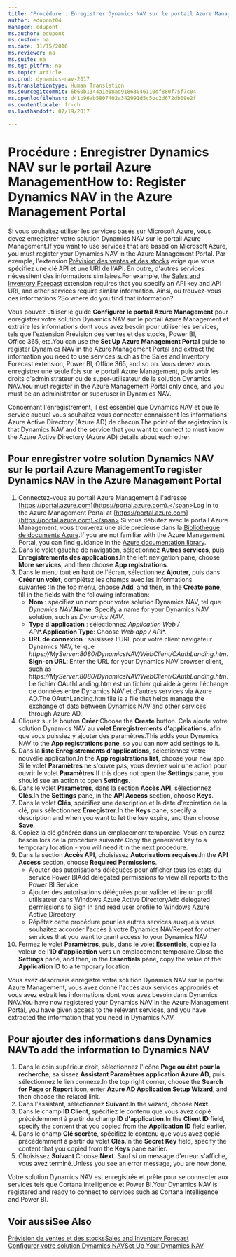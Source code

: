 ```yaml
---
title: "Procédure : Enregistrer Dynamics NAV sur le portail Azure Management"
author: edupont04
manager: edupont
ms.author: edupont
ms.custom: na
ms.date: 11/15/2016
ms.reviewer: na
ms.suite: na
ms.tgt_pltfrm: na
ms.topic: article
ms.prod: dynamics-nav-2017
ms.translationtype: Human Translation
ms.sourcegitcommit: 6b60b1344a1e18ad91863046110df880f75f7c04
ms.openlocfilehash: d41b96ab5807402a342991d5c5bc2d672db09e2f
ms.contentlocale: fr-ch
ms.lasthandoff: 07/19/2017

---
```

# <a name="how-to-register-dynamics-nav-in-the-azure-management-portal"></a><span data-ttu-id="4f1b1-102">Procédure : Enregistrer Dynamics NAV sur le portail Azure Management</span><span class="sxs-lookup"><span data-stu-id="4f1b1-102">How to: Register Dynamics NAV in the Azure Management Portal</span></span>
<span data-ttu-id="4f1b1-103">Si vous souhaitez utiliser les services basés sur Microsoft Azure, vous devez enregistrer votre solution Dynamics NAV sur le portail Azure Management.</span><span class="sxs-lookup"><span data-stu-id="4f1b1-103">If you want to use services that are based on Microsoft Azure, you must register your Dynamics NAV in the Azure Management Portal.</span></span> <span data-ttu-id="4f1b1-104">Par exemple, l'extension [Prévision des ventes et des stocks](ui-extensions-sales-forecast.md) exige que vous spécifiez une clé API et une URI de l'API. En outre, d'autres services nécessitent des informations similaires.</span><span class="sxs-lookup"><span data-stu-id="4f1b1-104">For example, the [Sales and Inventory Forecast](ui-extensions-sales-forecast.md) extension requires that you specify an API key and API URI, and other services require similar information.</span></span> <span data-ttu-id="4f1b1-105">Ainsi, où trouvez-vous ces informations ?</span><span class="sxs-lookup"><span data-stu-id="4f1b1-105">So where do you find that information?</span></span>

<span data-ttu-id="4f1b1-106">Vous pouvez utiliser le guide **Configurer le portail Azure Management** pour enregistrer votre solution Dynamics NAV sur le portail Azure Management et extraire les informations dont vous avez besoin pour utiliser les services, tels que l'extension Prévision des ventes et des stocks, Power BI, Office 365, etc.</span><span class="sxs-lookup"><span data-stu-id="4f1b1-106">You can use the **Set Up Azure Management Portal** guide to register Dynamics NAV in the Azure Management Portal and extract the information you need to use services such as the Sales and Inventory Forecast extension, Power BI, Office 365, and so on.</span></span> <span data-ttu-id="4f1b1-107">Vous devez vous enregistrer une seule fois sur le portail Azure Management, puis avoir les droits d'administrateur ou de super-utilisateur de la solution Dynamics NAV.</span><span class="sxs-lookup"><span data-stu-id="4f1b1-107">You must register in the Azure Management Portal only once, and you must be an administrator or superuser in Dynamics NAV.</span></span>

<span data-ttu-id="4f1b1-108">Concernant l'enregistrement, il est essentiel que Dynamics NAV et que le service auquel vous souhaitez vous connecter connaissent les informations Azure Active Directory (Azure AD) de chacun.</span><span class="sxs-lookup"><span data-stu-id="4f1b1-108">The point of the registration is that Dynamics NAV and the service that you want to connect to must know the Azure Active Directory (Azure AD) details about each other.</span></span>

## <a name="to-register-dynamics-nav-in-the-azure-management-portal"></a><span data-ttu-id="4f1b1-109">Pour enregistrer votre solution Dynamics NAV sur le portail Azure Management</span><span class="sxs-lookup"><span data-stu-id="4f1b1-109">To register Dynamics NAV in the Azure Management Portal</span></span>
1. <span data-ttu-id="4f1b1-110">Connectez-vous au portail Azure Management à l'adresse [https://portal.azure.com](https://portal.azure.com).</span><span class="sxs-lookup"><span data-stu-id="4f1b1-110">Log in to the Azure Management Portal at [https://portal.azure.com](https://portal.azure.com).</span></span>
    <span data-ttu-id="4f1b1-111">Si vous débutez avec le portail Azure Management, vous trouverez une aide précieuse dans la [Bibliothèque de documents Azure](https://azure.microsoft.com/en-us/documentation/articles).</span><span class="sxs-lookup"><span data-stu-id="4f1b1-111">If you are not familiar with the Azure Management Portal, you can find guidance in the [Azure documentation library](https://azure.microsoft.com/en-us/documentation/articles).</span></span>
2. <span data-ttu-id="4f1b1-112">Dans le volet gauche de navigation, sélectionnez **Autres services**, puis **Enregistrements des applications**.</span><span class="sxs-lookup"><span data-stu-id="4f1b1-112">In the left navigation pane, choose **More services**, and then choose **App registrations**.</span></span>
3. <span data-ttu-id="4f1b1-113">Dans le menu tout en haut de l'écran, sélectionnez **Ajouter**, puis dans **Créer un volet**, complétez les champs avec les informations suivantes :</span><span class="sxs-lookup"><span data-stu-id="4f1b1-113">In the top menu, choose **Add**, and then, in the **Create pane**, fill in the fields with the following information:</span></span>
    - <span data-ttu-id="4f1b1-114">**Nom** : spécifiez un nom pour votre solution Dynamics NAV, tel que *Dynamics NAV*.</span><span class="sxs-lookup"><span data-stu-id="4f1b1-114">**Name**: Specify a name for your Dynamics NAV solution, such as *Dynamics NAV*.</span></span>
    - <span data-ttu-id="4f1b1-115">**Type d'application** : sélectionnez **Application Web* / API**.</span><span class="sxs-lookup"><span data-stu-id="4f1b1-115">**Application Type**: Choose **Web app* / API**.</span></span>
    - <span data-ttu-id="4f1b1-116">**URL de connexion** : saisissez l'URL pour votre client navigateur Dynamics NAV, tel que *https://MyServer:8080/DynamicsNAV/WebClient/OAuthLanding.htm*.</span><span class="sxs-lookup"><span data-stu-id="4f1b1-116">**Sign-on URL**: Enter the URL for your Dynamics NAV browser client, such as *https://MyServer:8080/DynamicsNAV/WebClient/OAuthLanding.htm*.</span></span>
        <span data-ttu-id="4f1b1-117">Le fichier OAuthLanding.htm est un fichier qui aide à gérer l'échange de données entre Dynamics NAV et d'autres services via Azure AD.</span><span class="sxs-lookup"><span data-stu-id="4f1b1-117">The OAuthLanding.htm file is a file that helps manage the exchange of data between Dynamics NAV and other services through Azure AD.</span></span>
4. <span data-ttu-id="4f1b1-118">Cliquez sur le bouton **Créer**.</span><span class="sxs-lookup"><span data-stu-id="4f1b1-118">Choose the **Create** button.</span></span>
    <span data-ttu-id="4f1b1-119">Cela ajoute votre solution Dynamics NAV au **volet Enregistrements d'applications**, afin que vous puissiez y ajouter des paramètres.</span><span class="sxs-lookup"><span data-stu-id="4f1b1-119">This adds your Dynamics NAV to the **App registrations pane**, so you can now add settings to it.</span></span>
5. <span data-ttu-id="4f1b1-120">Dans la **liste Enregistrements d'applications**, sélectionnez votre nouvelle application.</span><span class="sxs-lookup"><span data-stu-id="4f1b1-120">In the **App registrations list**, choose your new app.</span></span> <span data-ttu-id="4f1b1-121">Si le volet **Paramètres** ne s'ouvre pas, vous devriez voir une action pour ouvrir le volet **Paramètres**.</span><span class="sxs-lookup"><span data-stu-id="4f1b1-121">If this does not open the **Settings** pane, you should see an action to open **Settings**.</span></span>
6. <span data-ttu-id="4f1b1-122">Dans le volet **Paramètres**, dans la section **Accès API**, sélectionnez **Clés**.</span><span class="sxs-lookup"><span data-stu-id="4f1b1-122">In the **Settings** pane, in the **API Access** section, choose **Keys**.</span></span>
7. <span data-ttu-id="4f1b1-123">Dans le volet **Clés**, spécifiez une description et la date d'expiration de la clé, puis sélectionnez **Enregistrer**.</span><span class="sxs-lookup"><span data-stu-id="4f1b1-123">In the **Keys** pane, specify a description and when you want to let the key expire, and then choose **Save**.</span></span>
8. <span data-ttu-id="4f1b1-124">Copiez la clé générée dans un emplacement temporaire. Vous en aurez besoin lors de la procédure suivante.</span><span class="sxs-lookup"><span data-stu-id="4f1b1-124">Copy the generated key to a temporary location - you will need it in the next procedure.</span></span>
9. <span data-ttu-id="4f1b1-125">Dans la section **Accès API**, choisissez **Autorisations requises**.</span><span class="sxs-lookup"><span data-stu-id="4f1b1-125">In the **API Access** section, choose **Required Permissions**.</span></span>
    - <span data-ttu-id="4f1b1-126">Ajouter des autorisations déléguées pour afficher tous les états du service Power BI</span><span class="sxs-lookup"><span data-stu-id="4f1b1-126">Add delegated permissions to view all reports to the Power BI Service</span></span>
    - <span data-ttu-id="4f1b1-127">Ajouter des autorisations déléguées pour valider et lire un profil utilisateur dans Windows Azure Active Directory</span><span class="sxs-lookup"><span data-stu-id="4f1b1-127">Add delegated permissions to Sign In and read user profile to Windows Azure Active Directory</span></span>
    - <span data-ttu-id="4f1b1-128">Répétez cette procédure pour les autres services auxquels vous souhaitez accorder l'accès à votre Dynamics NAV</span><span class="sxs-lookup"><span data-stu-id="4f1b1-128">Repeat for other services that you want to grant access to your Dynamics NAV</span></span>
10. <span data-ttu-id="4f1b1-129">Fermez le volet **Paramètres**, puis, dans le volet **Essentiels**, copiez la valeur de l'**ID d'application** vers un emplacement temporaire.</span><span class="sxs-lookup"><span data-stu-id="4f1b1-129">Close the **Settings** pane, and then, in the **Essentials** pane, copy the value of the **Application ID** to a temporary location.</span></span>

<span data-ttu-id="4f1b1-130">Vous avez désormais enregistré votre solution Dynamics NAV sur le portail Azure Management, vous avez donné l'accès aux services appropriés et vous avez extrait les informations dont vous avez besoin dans Dynamics NAV.</span><span class="sxs-lookup"><span data-stu-id="4f1b1-130">You have now registered your Dynamics NAV in the Azure Management Portal, you have given access to the relevant services, and you have extracted the information that you need in Dynamics NAV.</span></span>  

## <a name="to-add-the-information-to-dynamics-nav"></a><span data-ttu-id="4f1b1-131">Pour ajouter des informations dans Dynamics NAV</span><span class="sxs-lookup"><span data-stu-id="4f1b1-131">To add the information to Dynamics NAV</span></span>
1. <span data-ttu-id="4f1b1-132">Dans le coin supérieur droit, sélectionnez l'icône **Page ou état pour la recherche**, saisissez **Assistant Paramètres application Azure AD**, puis sélectionnez le lien connexe.</span><span class="sxs-lookup"><span data-stu-id="4f1b1-132">In the top right corner, choose the **Search for Page or Report** icon, enter **Azure AD Application Setup Wizard**, and then choose the related link.</span></span>
2. <span data-ttu-id="4f1b1-133">Dans l'assistant, sélectionnez **Suivant**.</span><span class="sxs-lookup"><span data-stu-id="4f1b1-133">In the wizard, choose **Next**.</span></span>
3. <span data-ttu-id="4f1b1-134">Dans le champ **ID Client**, spécifiez le contenu que vous avez copié précédemment à partir du champ **ID d'application**.</span><span class="sxs-lookup"><span data-stu-id="4f1b1-134">In the **Client ID** field, specify the content that you copied from the **Application ID** field earlier.</span></span>
4. <span data-ttu-id="4f1b1-135">Dans le champ **Clé secrète**, spécifiez le contenu que vous avez copié précédemment à partir du volet **Clés**.</span><span class="sxs-lookup"><span data-stu-id="4f1b1-135">In the **Secret Key** field, specify the content that you copied from the **Keys** pane earlier.</span></span>
5. <span data-ttu-id="4f1b1-136">Choisissez **Suivant**.</span><span class="sxs-lookup"><span data-stu-id="4f1b1-136">Choose **Next**.</span></span> <span data-ttu-id="4f1b1-137">Sauf si un message d'erreur s'affiche, vous avez terminé.</span><span class="sxs-lookup"><span data-stu-id="4f1b1-137">Unless you see an error message, you are now done.</span></span>

<span data-ttu-id="4f1b1-138">Votre solution Dynamics NAV est enregistrée et prête pour se connecter aux services tels que Cortana Intelligence et Power BI.</span><span class="sxs-lookup"><span data-stu-id="4f1b1-138">Your Dynamics NAV is registered and ready to connect to services such as Cortana Intelligence and Power BI.</span></span>

## <a name="see-also"></a><span data-ttu-id="4f1b1-139">Voir aussi</span><span class="sxs-lookup"><span data-stu-id="4f1b1-139">See Also</span></span>
[<span data-ttu-id="4f1b1-140">Prévision de ventes et des stocks</span><span class="sxs-lookup"><span data-stu-id="4f1b1-140">Sales and Inventory Forecast</span></span>](ui-extensions-sales-forecast.md)  
[<span data-ttu-id="4f1b1-141">Configurer votre solution Dynamics NAV</span><span class="sxs-lookup"><span data-stu-id="4f1b1-141">Set Up Your Dynamics NAV</span></span>](setup.md)  


